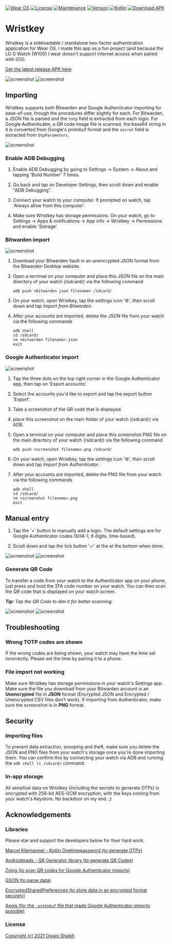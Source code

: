 [![Wear OS](https://img.shields.io/badge/Made%20for-WearOS-4285f4.svg?style=flat&logo=wear%20os)](https://wearos.google.com/)
[![License](https://img.shields.io/badge/License-MIT-purple)](LICENSE)
[![Maintenance](https://img.shields.io/badge/Maintained-Yes-green.svg)](https://gitlab.com/ThomasCat/wristkey/activity)
[![Version](https://img.shields.io/badge/Version-1.2-orange.svg)](https://gitlab.com/ThomasCat/wristkey/-/releases)
[![Kotlin](https://img.shields.io/badge/Made%20with-Kotlin-7f52ff.svg)](https://kotlinlang.org/)
[![Download APK](https://img.shields.io/badge/Download%20APK-Click%20Here!-blue)](app/release/app-release.apk)

# Wristkey

Wristkey is a sideloadable / standalone two-factor authentication application for Wear OS. I made this app as a fun project (and because the LG G Watch (W100) I wear doesn't support internet access when paired with iOS).

[Get the latest release APK here](app/release/app-release.apk)

<img src = screenshots/home.png alt="screenshot">
<img src = screenshots/settings.png alt="screenshot">

## Importing

Wristkey supports both Bitwarden and Google Authenticator importing for ease-of-use, though the procedures differ slightly for each. For Bitwarden, a JSON file is parsed and the ```totp``` field is extracted from each login. For Google Authenticator, a QR code image file is scanned, the base64 string in it is converted from Google's protobuf format and the ```secret``` field is extracted from ```OtpParameters```.

<img src = screenshots/settings2.png alt="screenshot">

### Enable ADB Debugging

1. Enable ADB Debugging by going to Settings → System → About and tapping 'Build Number' 7 times.

2. Go back and tap on Developer Settings, then scroll down and enable "ADB Debugging".

3. Connect your watch to your computer. If prompted on watch, tap 'Always allow from this computer'.

4. Make sure Wristkey has storage permissions. On your watch, go to Settings → Apps & notifications → App info → Wristkey → Permissions and enable 'Storage'.

### Bitwarden import

<img src = screenshots/bitwardenimport.png alt="screenshot">

1. Download your Bitwarden Vault in an unencrypted JSON format from the Bitwarden Desktop website.

2. Open a terminal on your computer and place this JSON file on the main directory of your watch (/sdcard/) via the following command

    ```adb push <bitwarden json filename> /sdcard/```

3. On your watch, open Wristkey, tap the settings icon '⚙️', then scroll down and tap *Import from Bitwarden*.

4. After your accounts are imported, delete the JSON file from your watch via the following commands

    ```
    adb shell
    cd /sdcard/
    rm <bitwarden filename>.json
    exit
    ```

### Google Authenticator import

<img src = screenshots/authenticatorimport.png alt="screenshot">

1. Tap the three dots on the top right corner in the Google Authenticator app, then tap on 'Export accounts'.

2. Select the accounts you\'d like to export and tap the export button 'Export'.

3. Take a screenshot of the QR code that is displayed.

4. place this screenshot on the main folder of your watch (/sdcard/) via ADB.

5. Open a terminal on your computer and place this screenshot PNG file on the main directory of your watch (/sdcard/) via the following command

    ```adb push <screenshot filename>.png /sdcard/```

6. On your watch, open Wristkey, tap the settings icon '⚙️', then scroll down and tap *Import from Authenticator*.

4. After your accounts are imported, delete the PNG file from your watch via the following commands

    ```
    adb shell
    cd /sdcard/
    rm <screenshot filename>.png
    exit
    ```

## Manual entry

1. Tap the '+' button to manually add a login. The default settings are for Google Authenticator codes (SHA-1, 6 digits, time-based).

2. Scroll down and tap the tick button '✓' at the at the bottom when done.

<img src = screenshots/add.png alt="screenshot">
<img src = screenshots/add2.png alt="screenshot">

### Generate QR Code

To transfer a code from your watch to the Authenticator app on your phone, just press and hold the 2FA code number on your watch. You can then scan the QR code that is displayed on your watch screen.

***Tip:** Tap the QR Code to dim it for better scanning.*

<img src = screenshots/qr.png alt="screenshot">
<img src = screenshots/qr2.png alt="screenshot">

## Troubleshooting

### Wrong TOTP codes are shown

If the wrong codes are being shown, your watch may have the time set incorrectly. Please set the time by pairing it to a phone.

### File import not working

Make sure Wristkey has storage permissions in your watch's Settings app. Make sure the file you download from your Bitwarden account is an **Unencrypted** file in **JSON** format (Encrypted JSON and Encrypted / Unencrypted CSV files don't work). If importing from Authenticator, make sure the screenshot is in **PNG** format.

## Security

### Importing files

To prevent data extraction, snooping and theft, make sure you delete the JSON and PNG files from your watch's storage once you're done importing them. You can confirm this by connecting your watch via ADB and running the ```adb shell ls /sdcard/``` command.

### In-app storage

All sensitive data on Wristkey (including the secrets to generate OTPs) is encrypted with 256-bit AES-GCM encryption, with the keys coming from your watch's Keystore. No backdoor on my end.  ;)

## Acknowledgements

### Libraries

Please star and support the developers below for their hard work.

[Marcel Kliemannel - Kotlin Onetimepassword (to generate OTPs)](https://github.com/marcelkliemannel/kotlin-onetimepassword)

[Androidmads - QR Generator library (to generate QR Codes)](https://github.com/androidmads/QRGenerator)

[Zxing (to scan QR codes for Google Authenticator imports)](https://github.com/zxing/zxing)

[GSON (to parse data)](https://github.com/google/gson)

[EncryptedSharedPreferences (to store data in an encrypted format securely)](https://android.googlesource.com/platform/frameworks/support/+/refs/heads/androidx-main/security/crypto/src/main/java/androidx/security/crypto/EncryptedSharedPreferences.java)

[Aegis (for the ```.protobuf``` file that made Google Authenticator imports possible)](https://github.com/beemdevelopment/Aegis/blob/master/app/src/main/proto/google_auth.proto)

### License

[Copyright (c) 2021 Owais Shaikh](LICENSE)